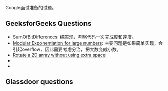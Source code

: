 Google面试准备的试题。

## GeeksforGeeks Questions

- [SumOfBitDifferences](SumOfBitDifferences.cpp): 纯实现，考察代码一次完成度和速度。
- [Modular Exponentiation for large numbers](ModularExponentiationForLargeNumbers.cpp): 主要问题是如果简单实现，会引起overflow，因此需要考虑分治，把大数变成小数。
- [Rotate a 2D array without using extra space](Rotate2DArray.cpp)
-
-

## Glassdoor questions


